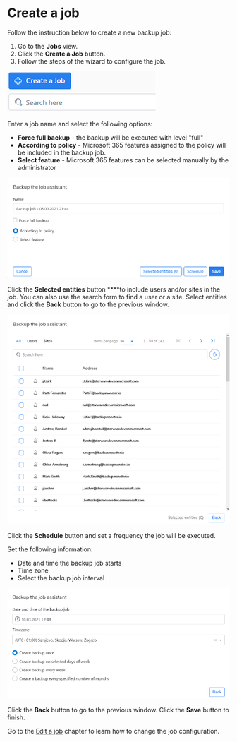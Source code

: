 # Create a job

Follow the instruction below to create a new backup job:

1. Go to the **Jobs** view. 
2. Click the **Create a Job** button.
3. Follow the steps of the wizard to configure the job.

![](../../.gitbook/assets/kodo-cloud-administration-backup05.png)

Enter a job name and select the following options:

* **Force full backup** - the backup will be executed with level "full"
* **According to policy** - Microsoft 365 features assigned to the policy will be included in the backup job.
* **Select feature** - Microsoft 365 features can be selected manually by the administrator

![](../../.gitbook/assets/kodo-cloud-job-01.png)

Click the **Selected entities** button ****to include users and/or sites in the job. You can also use the search form to find a user or a site. Select entities and click the **Back** button to go to the previous window.

![](../../.gitbook/assets/image%20%2815%29.png)

Click the **Schedule** button and set a frequency the job will be executed.

Set the following information:

* Date and time the backup job starts
* Time zone
* Select the backup job interval

![](../../.gitbook/assets/image%20%2818%29.png)

Click the **Back** button to go to the previous window. Click the **Save** button to finish.

Go to the [Edit a job](edit-a-job.md) chapter to learn how to change the job configuration.



